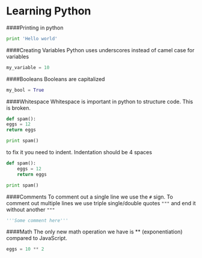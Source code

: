 # Learning Python

####Printing in python
```py
print 'Hello world'
```

####Creating Variables
Python uses underscores instead of camel case for variables
```py
my_variable = 10
```

####Booleans
Booleans are capitalized
```py
my_bool = True
```

####Whitespace
Whitespace is important in python to structure code. This is broken.
```py
def spam():
eggs = 12
return eggs

print spam()
```

to fix it you need to indent. Indentation should be 4 spaces
```py
def spam():
    eggs = 12
    return eggs

print spam()
```

####Comments
To comment out a single line we use the `#` sign. To comment out multiple lines we use triple single/double quotes `"""` and end it without another `"""`
```py
'''Some comment here'''
```

####Math
The only new math operation we have is ** (exponentiation) compared to JavaScript.
```py
eggs = 10 ** 2
```

